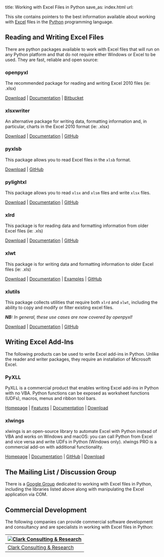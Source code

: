 title: Working with Excel Files in Python
save_as: index.html
url:

This site contains pointers to the best information available about working with [Excel](https://products.office.com/en-us/excel) files in the [Python](http://www.python.org/) programming language.


## Reading and Writing Excel Files

There are python packages available to work with Excel files that will run on any Python platform and that do not require either Windows or Excel to be used. They are fast, reliable and open source:

### openpyxl

The recommended package for reading and writing Excel 2010 files (ie: .xlsx)

[Download](http://pypi.python.org/pypi/openpyxl) | [Documentation](https://openpyxl.readthedocs.org/) | [Bitbucket](https://bitbucket.org/openpyxl/openpyxl)

### xlsxwriter

An alternative package for writing data, formatting information and, in particular, charts in the Excel 2010 format (ie: .xlsx)

[Download](https://pypi.python.org/pypi/XlsxWriter) | [Documentation](https://xlsxwriter.readthedocs.org/) | [GitHub](https://github.com/jmcnamara/XlsxWriter)

### pyxlsb

This package allows you to read Excel files in the `xlsb` format.

[Download](https://pypi.org/project/pyxlsb) | [GitHub](https://github.com/willtrnr/pyxlsb)

### pylightxl

This package allows you to read `xlsx` and `xlsm` files and write `xlsx` files.

[Download](https://pypi.org/project/pylightxl) | [Documentation](https://pylightxl.readthedocs.io/en/latest/) | [GitHub](https://github.com/PydPiper/pylightxl)

### xlrd

This package is for reading data and formatting information from older Excel files (ie: .xls)

[Download](http://pypi.python.org/pypi/xlrd) | [Documentation](http://xlrd.readthedocs.io/en/latest/) | [GitHub](https://github.com/python-excel/xlrd)

### xlwt

This package is for writing data and formatting information to older Excel files (ie: .xls)

[Download](http://pypi.python.org/pypi/xlwt) | [Documentation](http://xlwt.readthedocs.io/en/latest/) | [Examples](https://github.com/python-excel/xlwt/tree/master/examples) | [GitHub](https://github.com/python-excel/xlwt)

### xlutils

This package collects utilities that require both `xlrd` and `xlwt`, including the ability to copy and modify or filter existing excel files.

***NB:** In general, these use cases are now covered by openpyxl!*

[Download](http://pypi.python.org/pypi/xlutils) | [Documentation](http://xlutils.readthedocs.io/en/latest/) | [GitHub](https://github.com/python-excel/xlutils)

## Writing Excel Add-Ins

The following products can be used to write Excel add-ins in Python. Unlike the reader and writer packages, they require an installation of Microsoft Excel.

### PyXLL

PyXLL is a commercial product that enables writing Excel add-ins in Python with no VBA. Python functions can be exposed as
worksheet functions (UDFs), macros, menus and ribbon tool bars.

[Homepage](https://www.pyxll.com) | [Features](https://www.pyxll.com/features.html) | [Documentation](https://www.pyxll.com/docs/index.html) | [Download](https://www.pyxll.com/download.html)

### xlwings

xlwings is an open-source library to automate Excel with Python instead of VBA and works on Windows and macOS: you can call Python from Excel and vice versa and write UDFs in Python (Windows only). xlwings PRO is a commercial add-on with additional functionality.

[Homepage](https://www.xlwings.org) | [Documentation](https://docs.xlwings.org/en/stable/) | [GitHub](https://github.com/xlwings/xlwings) | [Download](https://pypi.org/project/xlwings/)


## The Mailing List / Discussion Group

There is a [Google Group](http://groups.google.com/group/python-excel) dedicated to working with Excel files in Python, including the libraries listed above along with manipulating the Excel application via COM. 

## Commercial Development

The following companies can provide commercial software development and consultancy and are specialists in working with Excel files in Python:

<div class="affiliate-links"></div>

| [![Clark Consulting & Research]({static}/images/ccr_python_excel.png)](http://www.clark-consulting.eu/) |
| ------------------------------------------------------------------------------------------------------- |
| [Clark Consulting & Research](http://www.clark-consulting.eu/)                                          |
